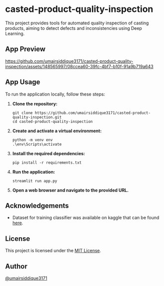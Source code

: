 # casted-product-quality-inspection
This project provides tools for automated quality inspection of casting products, aiming to detect defects and inconsistencies using Deep Learning.

## App Preview

https://github.com/umairsiddique3171/casted-product-quality-inspection/assets/148565997/08ccea60-39fc-4bf7-b10f-91a9b719a643

## App Usage
To run the application locally, follow these steps:

1. **Clone the repository:**
   ```
   git clone https://github.com/umairsiddique3171/casted-product-quality-inspection.git
   cd casted-product-quality-inspection
   ```
2. **Create and activate a virtual environment:**
   ```
   python -m venv env
   .\env\Scripts\activate
   ```
3. **Install the required dependencies:**

   ```
   pip install -r requirements.txt
   ```
4. **Run the application:**
   ```
   streamlit run app.py
   ```
5. **Open a web browser and navigate to the provided URL.**

## Acknowledgements
- Dataset for training classifier was available on kaggle that can be found [here](https://www.kaggle.com/datasets/ravirajsinh45/real-life-industrial-dataset-of-casting-product).

## License

This project is licensed under the [MIT License](https://github.com/umairsiddique3171/casted-product-quality-inspection/blob/main/LICENSE).

## Author 
[@umairsiddique3171](https://github.com/umairsiddique3171)
